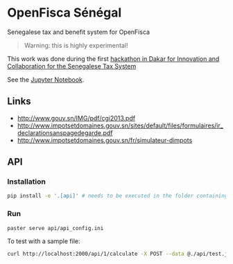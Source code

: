 # OpenFisca Sénégal

Senegalese tax and benefit system for OpenFisca

> Warning: this is highly experimental!

This work was done during the first [hackathon in Dakar for Innovation and Collaboration for the Senegalese Tax System](http://www.imf.org/en/News/Events/Hackathon-Technological-Innovation-for-the-Senegalese-Tax-Administration)

See the [Jupyter Notebook](/notebooks/Senegalese%20tax%20and%20benefit%20system%20from%20scratch.ipynb).

## Links

- http://www.gouv.sn/IMG/pdf/cgi2013.pdf
- http://www.impotsetdomaines.gouv.sn/sites/default/files/formulaires/ir_declarationsanspagedegarde.pdf
- http://www.impotsetdomaines.gouv.sn/fr/simulateur-dimpots

## API

### Installation

```sh
pip install -e '.[api]' # needs to be executed in the folder containing the setup.py file
```

### Run

```sh
paster serve api/api_config.ini
```

To test with a sample file:

```sh
curl http://localhost:2000/api/1/calculate -X POST --data @./api/test.json --header 'Content-type: application/json'
```
